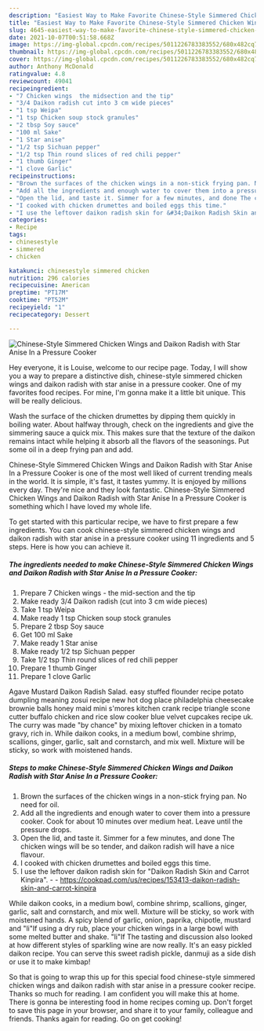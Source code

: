 ```yaml
---
description: "Easiest Way to Make Favorite Chinese-Style Simmered Chicken Wings and Daikon Radish with Star Anise In a Pressure Cooker"
title: "Easiest Way to Make Favorite Chinese-Style Simmered Chicken Wings and Daikon Radish with Star Anise In a Pressure Cooker"
slug: 4645-easiest-way-to-make-favorite-chinese-style-simmered-chicken-wings-and-daikon-radish-with-star-anise-in-a-pressure-cooker
date: 2021-10-07T00:51:58.668Z
image: https://img-global.cpcdn.com/recipes/5011226783383552/680x482cq70/chinese-style-simmered-chicken-wings-and-daikon-radish-with-star-anise-in-a-pressure-cooker-recipe-main-photo.jpg
thumbnail: https://img-global.cpcdn.com/recipes/5011226783383552/680x482cq70/chinese-style-simmered-chicken-wings-and-daikon-radish-with-star-anise-in-a-pressure-cooker-recipe-main-photo.jpg
cover: https://img-global.cpcdn.com/recipes/5011226783383552/680x482cq70/chinese-style-simmered-chicken-wings-and-daikon-radish-with-star-anise-in-a-pressure-cooker-recipe-main-photo.jpg
author: Anthony McDonald
ratingvalue: 4.8
reviewcount: 49041
recipeingredient:
- "7 Chicken wings  the midsection and the tip"
- "3/4 Daikon radish cut into 3 cm wide pieces"
- "1 tsp Weipa"
- "1 tsp Chicken soup stock granules"
- "2 tbsp Soy sauce"
- "100 ml Sake"
- "1 Star anise"
- "1/2 tsp Sichuan pepper"
- "1/2 tsp Thin round slices of red chili pepper"
- "1 thumb Ginger"
- "1 clove Garlic"
recipeinstructions:
- "Brown the surfaces of the chicken wings in a non-stick frying pan. No need for oil."
- "Add all the ingredients and enough water to cover them into a pressure cooker. Cook for about 10 minutes over medium heat. Leave until the pressure drops."
- "Open the lid, and taste it. Simmer for a few minutes, and done The chicken wings will be so tender, and daikon radish will have a nice flavour."
- "I cooked with chicken drumettes and boiled eggs this time."
- "I use the leftover daikon radish skin for &#34;Daikon Radish Skin and Carrot Kinpira&#34;.  https://cookpad.com/us/recipes/153413-daikon-radish-skin-and-carrot-kinpira"
categories:
- Recipe
tags:
- chinesestyle
- simmered
- chicken

katakunci: chinesestyle simmered chicken 
nutrition: 296 calories
recipecuisine: American
preptime: "PT17M"
cooktime: "PT52M"
recipeyield: "1"
recipecategory: Dessert

---
```



![Chinese-Style Simmered Chicken Wings and Daikon Radish with Star Anise In a Pressure Cooker](https://img-global.cpcdn.com/recipes/5011226783383552/680x482cq70/chinese-style-simmered-chicken-wings-and-daikon-radish-with-star-anise-in-a-pressure-cooker-recipe-main-photo.jpg)

Hey everyone, it is Louise, welcome to our recipe page. Today, I will show you a way to prepare a distinctive dish, chinese-style simmered chicken wings and daikon radish with star anise in a pressure cooker. One of my favorites food recipes. For mine, I'm gonna make it a little bit unique. This will be really delicious.

Wash the surface of the chicken drumettes by dipping them quickly in boiling water. About halfway through, check on the ingredients and give the simmering sauce a quick mix. This makes sure that the texture of the daikon remains intact while helping it absorb all the flavors of the seasonings. Put some oil in a deep frying pan and add.

Chinese-Style Simmered Chicken Wings and Daikon Radish with Star Anise In a Pressure Cooker is one of the most well liked of current trending meals in the world. It is simple, it's fast, it tastes yummy. It is enjoyed by millions every day. They're nice and they look fantastic. Chinese-Style Simmered Chicken Wings and Daikon Radish with Star Anise In a Pressure Cooker is something which I have loved my whole life.


To get started with this particular recipe, we have to first prepare a few ingredients. You can cook chinese-style simmered chicken wings and daikon radish with star anise in a pressure cooker using 11 ingredients and 5 steps. Here is how you can achieve it.

<!--inarticleads1-->

##### The ingredients needed to make Chinese-Style Simmered Chicken Wings and Daikon Radish with Star Anise In a Pressure Cooker:

1. Prepare 7 Chicken wings - the mid-section and the tip
1. Make ready 3/4 Daikon radish (cut into 3 cm wide pieces)
1. Take 1 tsp Weipa
1. Make ready 1 tsp Chicken soup stock granules
1. Prepare 2 tbsp Soy sauce
1. Get 100 ml Sake
1. Make ready 1 Star anise
1. Make ready 1/2 tsp Sichuan pepper
1. Take 1/2 tsp Thin round slices of red chili pepper
1. Prepare 1 thumb Ginger
1. Prepare 1 clove Garlic


Agave Mustard Daikon Radish Salad. easy stuffed flounder recipe potato dumpling meaning zosui recipe new hot dog place philadelphia cheesecake brownie balls honey maid mini s&#39;mores kitchen crank recipe triangle scone cutter buffalo chicken and rice slow cooker blue velvet cupcakes recipe uk. The curry was made &#34;by chance&#34; by mixing leftover chicken in a tomato gravy, rich in. While daikon cooks, in a medium bowl, combine shrimp, scallions, ginger, garlic, salt and cornstarch, and mix well. Mixture will be sticky, so work with moistened hands. 

<!--inarticleads2-->

##### Steps to make Chinese-Style Simmered Chicken Wings and Daikon Radish with Star Anise In a Pressure Cooker:

1. Brown the surfaces of the chicken wings in a non-stick frying pan. No need for oil.
1. Add all the ingredients and enough water to cover them into a pressure cooker. Cook for about 10 minutes over medium heat. Leave until the pressure drops.
1. Open the lid, and taste it. Simmer for a few minutes, and done The chicken wings will be so tender, and daikon radish will have a nice flavour.
1. I cooked with chicken drumettes and boiled eggs this time.
1. I use the leftover daikon radish skin for &#34;Daikon Radish Skin and Carrot Kinpira&#34;. -  - https://cookpad.com/us/recipes/153413-daikon-radish-skin-and-carrot-kinpira


While daikon cooks, in a medium bowl, combine shrimp, scallions, ginger, garlic, salt and cornstarch, and mix well. Mixture will be sticky, so work with moistened hands. A spicy blend of garlic, onion, paprika, chipotle, mustard and &#34;li&#34;If using a dry rub, place your chicken wings in a large bowl with some melted butter and shake. &#34;li&#34;If The tasting and discussion also looked at how different styles of sparkling wine are now really. It&#39;s an easy pickled daikon recipe. You can serve this sweet radish pickle, danmuji as a side dish or use it to make kimbap! 

So that is going to wrap this up for this special food chinese-style simmered chicken wings and daikon radish with star anise in a pressure cooker recipe. Thanks so much for reading. I am confident you will make this at home. There is gonna be interesting food in home recipes coming up. Don't forget to save this page in your browser, and share it to your family, colleague and friends. Thanks again for reading. Go on get cooking!
